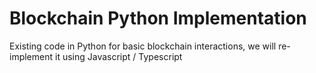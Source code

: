 # Blockchain Python Implementation
Existing code in Python for basic blockchain interactions, we will re-implement it using Javascript / Typescript 
